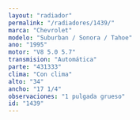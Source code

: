 ```yaml
---
layout: "radiador"
permalink: "/radiadores/1439/"
marca: "Chevrolet"
modelo: "Suburban / Sonora / Tahoe"
ano: "1995"
motor: "V8 5.0 5.7"
transmision: "Automática"
parte: "431333"
clima: "Con clima"
alto: "34"
ancho: "17 1/4"
observaciones: "1 pulgada grueso"
id: "1439"
---
```


